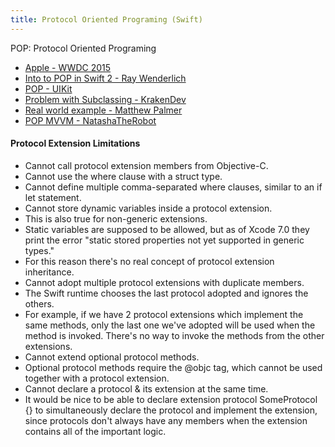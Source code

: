 ```yaml
---
title: Protocol Oriented Programing (Swift) 
---
```


POP: Protocol Oriented Programing

* [Apple - WWDC 2015](https://developer.apple.com/videos/play/wwdc2015/408/)
* [Into to POP in Swift 2 - Ray Wenderlich](https://www.raywenderlich.com/109156/introducing-protocol-oriented-programming-in-swift-2)
* [POP - UIKit](https://www.captechconsulting.com/blogs/ios-9-tutorial-series-protocol-oriented-programming-with-uikit)
* [Problem with Subclassing - KrakenDev](http://krakendev.io/blog/subclassing-can-suck-and-heres-why)
* [Real world example - Matthew Palmer](http://matthewpalmer.net/blog/2015/08/30/protocol-oriented-programming-in-the-real-world/)
* [POP MVVM - NatashaTheRobot](https://www.natashatherobot.com/swift-2-0-protocol-oriented-mvvm/)



#### Protocol Extension Limitations

* Cannot call protocol extension members from Objective-C.
* Cannot use the where clause with a struct type.
* Cannot define multiple comma-separated where clauses, similar to an if let statement.
* Cannot store dynamic variables inside a protocol extension.
* This is also true for non-generic extensions.
* Static variables are supposed to be allowed, but as of Xcode 7.0 they print the error "static stored properties not yet supported in generic types."
* For this reason there's no real concept of protocol extension inheritance.
* Cannot adopt multiple protocol extensions with duplicate members.
* The Swift runtime chooses the last protocol adopted and ignores the others.
* For example, if we have 2 protocol extensions which implement the same methods, only the last one we've adopted will be used when the method is invoked. There's no way to invoke the methods from the other extensions.
* Cannot extend optional protocol methods.
* Optional protocol methods require the @objc tag, which cannot be used together with a protocol extension.
* Cannot declare a protocol & its extension at the same time.
* It would be nice to be able to declare extension protocol SomeProtocol {} to simultaneously declare the protocol and implement the extension, since protocols don't always have any members when the extension contains all of the important logic.
